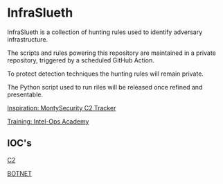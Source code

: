 # InfraSlueth

InfraSlueth is a collection of hunting rules used to identify adversary infrastructure.

The scripts and rules powering this repository are maintained in a private repository, triggered by a scheduled GitHub Action.

To protect detection techniques the hunting rules will remain private.

The Python script used to run riles will be released once refined and presentable.

[Inspiration: MontySecurity C2 Tracker](https://github.com/montysecurity/C2-Tracker)

[Training: Intel-Ops Academy](https://academy.intel-ops.io)


## IOC's

[C2](https://github.com/4ndyOMG/InfraSlueth-Output/tree/main/C2)

[BOTNET](https://github.com/4ndyOMG/InfraSlueth-Output/tree/main/botnet)
